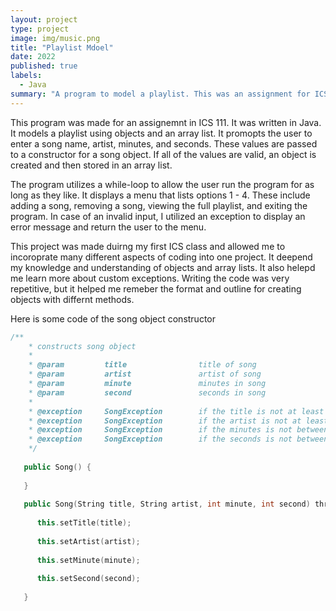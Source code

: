 ```yaml
---
layout: project
type: project
image: img/music.png
title: "Playlist Mdoel"
date: 2022
published: true
labels:
  - Java
summary: "A program to model a playlist. This was an assignment for ICS 111."
---
```


This program was made for an assignemnt in ICS 111. It was written in Java. It
models a playlist using objects and an array list. It promopts the user to enter 
a song name, artist, minutes, and seconds. These values are passed to a constructor for a song 
object. If all of the values are valid, an object is created and then stored in an array list. 

The program utilizes a while-loop to allow the user run the program for as long as they like.
It displays a menu that lists options 1 - 4. These include adding a song, removing a song, 
viewing the full playlist, and exiting the program. In case of an invalid input, I utilized 
an exception to display an error message and return the user to the menu. 

This project was made duirng my first ICS class and allowed me to incoroprate many 
different aspects of coding into one project. It deepend my knowledge and understanding
of objects and array lists. It also helepd me learn more about custom exceptions. Writing the 
code was very repetitive, but it helped me remeber the format and outline for creating objects
with differnt methods. 

Here is some code of the song object constructor

```cpp
/**
    * constructs song object 
    *
    * @param         title                title of song  
    * @param         artist               artist of song
    * @param         minute               minutes in song  
    * @param         second               seconds in song 
    *
    * @exception     SongException        if the title is not at least 2 characters  
    * @exception     SongException        if the artist is not at least 2 characters 
    * @exception     SongException        if the minutes is not between 1 - 99
    * @exception     SongException        if the seconds is not between 0 - 59 
    */
   
   public Song() {
   
   }
   
   public Song(String title, String artist, int minute, int second) throws SongException {
      
      this.setTitle(title);
      
      this.setArtist(artist);
      
      this.setMinute(minute);
      
      this.setSecond(second);
      
   }
```


